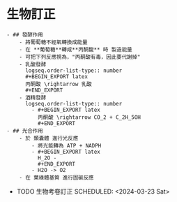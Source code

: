 # 生物訂正
	- ## 發酵作用
		- 將葡萄糖不經氧轉換成能量
		- 在 **葡萄糖**轉成**丙酮酸** 時 製造能量
		- 可把下列反應視為，"丙酮酸有毒，因此要代謝掉"
		- 乳酸發酵
		  logseq.order-list-type:: number
		  #+BEGIN_EXPORT latex
		  丙酮酸 \rightarrow 乳酸
		  #+END_EXPORT
		- 酒精發酵
		  logseq.order-list-type:: number
			- #+BEGIN_EXPORT latex
			  丙酮酸 \rightarrow CO_2 + C_2H_5OH
			  #+END_EXPORT
	- ## 光合作用
		- 於 類囊體 進行光反應
			- 將光能轉為 ATP + NADPH
			- #+BEGIN_EXPORT latex
			  H_2O -
			  #+END_EXPORT
			- H2O -> O2
		- 在 葉綠體基質 進行固碳反應
- TODO 生物考卷訂正
  SCHEDULED: <2024-03-23 Sat>